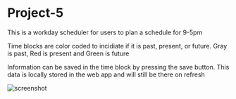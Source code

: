 # Project-5

This is a workday scheduler for users to plan a schedule for 9-5pm

Time blocks are color coded to incidiate if it is past, present, or future. Gray is past, Red is present and Green is future

Information can be saved in the time block by pressing the save button. This data is locally stored in the web app and will still be there on refresh

![screenshot](https://user-images.githubusercontent.com/85651950/126854339-514dca0e-cbdc-4d0d-ae4e-472928d92e7b.png)

